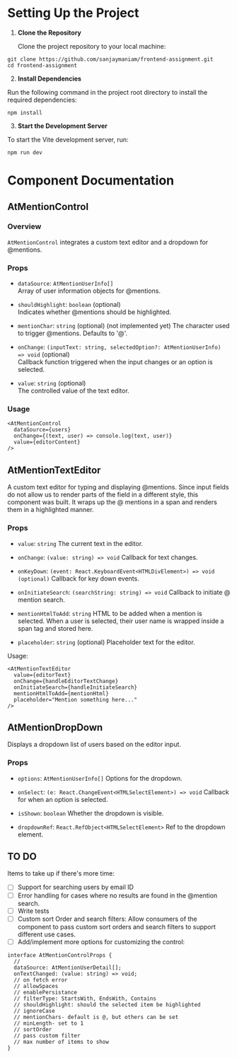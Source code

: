 # Setting Up the Project

1. **Clone the Repository**

   Clone the project repository to your local machine:

```
git clone https://github.com/sanjaymaniam/frontend-assignment.git
cd frontend-assignment
````
   
   2. **Install Dependencies**

Run the following command in the project root directory to install the required dependencies:

```
npm install
```


3. **Start the Development Server**

To start the Vite development server, run:
```
npm run dev
```

# Component Documentation

## AtMentionControl

### Overview

`AtMentionControl` integrates a custom text editor and a dropdown for @mentions.

### Props

- `dataSource`: `AtMentionUserInfo[]`  
Array of user information objects for @mentions.

- `shouldHighlight`: `boolean` (optional)  
  Indicates whether @mentions should be highlighted.

- `mentionChar`: `string` (optional)  (not implemented yet)
  The character used to trigger @mentions. Defaults to '@'.

- `onChange`: `(inputText: string, selectedOption?: AtMentionUserInfo) => void` (optional)  
  Callback function triggered when the input changes or an option is selected.

- `value`: `string` (optional)  
  The controlled value of the text editor.

### Usage

```tsx
<AtMentionControl
  dataSource={users}
  onChange={(text, user) => console.log(text, user)}
  value={editorContent}
/>
```

## AtMentionTextEditor

A custom text editor for typing and displaying @mentions. Since input fields do not allow us to render parts of the field in a different style, this component was built. It wraps up the @ mentions in a span and renders them in a highlighted manner.

### Props

- `value`: `string`
The current text in the editor.

- `onChange`: `(value: string) => void`
Callback for text changes.

- `onKeyDown`: `(event: React.KeyboardEvent<HTMLDivElement>) => void (optional)`
Callback for key down events.

- `onInitiateSearch`: `(searchString: string) => void`
Callback to initiate @ mention search.

- `mentionHtmlToAdd`: `string`
HTML to be added when a mention is selected. When a user is selected, their user name is wrapped inside a span tag and stored here.

- `placeholder`: `string` (optional)
Placeholder text for the editor.

Usage:
```tsx
<AtMentionTextEditor
  value={editorText}
  onChange={handleEditorTextChange}
  onInitiateSearch={handleInitiateSearch}
  mentionHtmlToAdd={mentionHtml}
  placeholder="Mention something here..."
/>
```

## AtMentionDropDown

Displays a dropdown list of users based on the editor input.

### Props

- `options`: `AtMentionUserInfo[]`
 Options for the dropdown.
 
- `onSelect`: `(e: React.ChangeEvent<HTMLSelectElement>) => void`
Callback for when an option is selected.

- `isShown`: `boolean`
Whether the dropdown is visible.

- `dropdownRef`: `React.RefObject<HTMLSelectElement>`
Ref to the dropdown element.


## TO DO
Items to take up if there's more time:
- [ ] Support for searching users by email ID  
- [ ] Error handling for cases where no results are found in the @mention search.
- [ ] Write tests
- [ ] Custom sort Order and search filters: Allow consumers of the component to pass custom sort orders and search filters to support different use cases.
- [ ] Add/implement more options for customizing the control:
```
interface AtMentionControlProps {
  // 
  dataSource: AtMentionUserDetail[];
  onTextChanged: (value: string) => void;
  // on fetch error
  // allowSpaces
  // enablePersistance
  // filterType: StartsWith, EndsWith, Contains
  // shouldHighlight: should the selected item be highlighted
  // ignoreCase
  // mentionChars- default is @, but others can be set
  // minLength- set to 1
  // sortOrder
  // pass custom filter
  // max number of items to show
}
```
